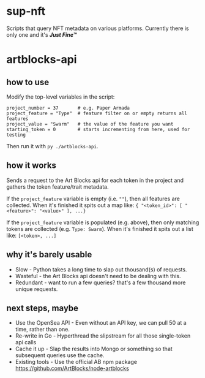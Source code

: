 # sup-nft
Scripts that query NFT metadata on various platforms. Currently there is only one and it's ***Just Fine™***

# artblocks-api

## how to use
Modify the top-level variables in the script: 
```
project_number = 37       # e.g. Paper Armada
project_feature = "Type"  # feature filter on or empty returns all features
project_value = "Swarm"   # the value of the feature you want 
starting_token = 0        # starts incrementing from here, used for testing
```
Then run it with `py ./artblocks-api`.

## how it works
Sends a request to the Art Blocks api for each token in the project and gathers the token feature/trait metadata. 

If the `project_feature` variable is empty (i.e. `""`), then all features are collected. When it's finished it spits out a map like: `{ "<token_id>": [ "<feature>": "<value>" ], ...}`

If the `project_feature` variable is populated (e.g. above), then only matching tokens are collected (e.g. `Type: Swarm`). When it's finished it spits out a list like: `[<token>, ...]`

## why it's barely usable
- Slow - Python takes a long time to slap out thousand(s) of requests.
- Wasteful - the Art Blocks api doesn't need to be dealing with this. 
- Redundant - want to run a few queries? that's a few thousand more unique requests.

## next steps, maybe
- Use the OpenSea API - Even without an API key, we can pull 50 at a time, rather than one.
- Re-write in Go - Hyperthread the slipstream for all those single-token api calls
- Cache it up - Slap the results into Mongo or something so that subsequent queries use the cache.  
- Existing tools - Use the official AB npm package https://github.com/ArtBlocks/node-artblocks 
